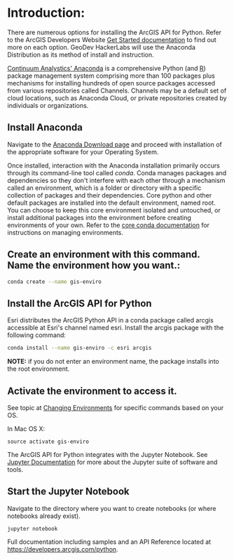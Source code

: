 # Introduction:

There are numerous options for installing the ArcGIS API for Python. Refer to the ArcGIS Developers Website [Get Started documentation](https://developers.arcgis.com/python/guide/install-and-set-up/) to find out more on each option. GeoDev HackerLabs will use the Anaconda Distribution as its method of install and instruction. 

[Continuum Analystics' Anaconda](https://www.continuum.io/anaconda-overview) is a comprehensive Python (and [R](https://www.r-project.org/)) package management system comprising more than 100 packages plus mechanisms for installing hundreds of open source packages accessed from various repositories called Channels. Channels may be a default set of cloud locations, such as Anaconda Cloud, or private repositories created by individuals or organizations.

## Install Anaconda

Navigate to the [Anaconda Download page](https://www.continuum.io/downloads) and proceed with installation of the appropriate software for your Operating System. 

Once installed, interaction with the Anaconda installation primarily occurs through its command-line tool called *conda*. Conda manages packages and dependencies so they don't interfere with each other through a mechanism called an environment, which is a folder or directory with a specific collection of packages and their dependencies. Core python and other default packages are installed into the default environment, named root. You can choose to keep this core environment isolated and untouched, or install additional packages into the environment before creating environments of your own. Refer to the [core conda documentation](https://conda.io/docs/intro.html) for instructions on managing environments.

## Create an environment with this command. Name the environment how you want.:
```bash
conda create --name gis-enviro
```

## Install the ArcGIS API for Python

Esri distributes the ArcGIS Python API in a conda package called arcgis accessible at Esri's channel named esri. Install the arcgis package with the following command: 

```bash
conda install --name gis-enviro -c esri arcgis
```

**NOTE:** if you do not enter an environment name, the package installs into the root environment.

## Activate the environment to access it. 

See topic at [Changing Environments](https://conda.io/docs/using/envs.html#change-environments-activate-deactivate) for specific commands based on your OS.

In Mac OS X:
```
source activate gis-enviro 
```

The ArcGIS API for Python integrates with the Jupyter Notebook. See [Jupyter Documentation](https://jupyter.org) for more about the Jupyter suite of software and tools.  

## Start the Jupyter Notebook 
Navigate to the directory where you want to create notebooks (or where notebooks already exist).

```
jupyter notebook
```

Full documentation including samples and an API Reference located at https://developers.arcgis.com/python.

